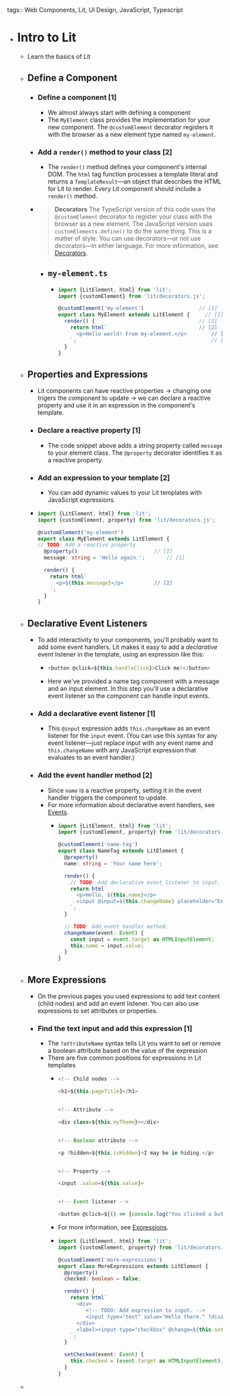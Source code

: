 tags:: Web Components, Lit, UI Design, JavaScript, Typescript

- # Intro to Lit
	- Learn the basics of Lit
	- ## Define a Component
		- ### Define a component [1]
			- We almost always start with defining a component
			- The `MyElement` class provides the implementation for your new component. The `@customElement` decorator registers it with the browser as a new element type named `my-element`.
		- ### Add a `render()` method to your class [2]
			- The `render()` method defines your component's internal DOM. The `html` tag function processes a template literal and returns a `TemplateResult`—an object that describes the HTML for Lit to render. Every Lit component should include a `render()` method.
		- > **Decorators** 
		  > The TypeScript version of this code uses the `@customElement` decorator to register your class with the browser as a new element. The JavaScript version uses `customElements.define()`
		  to do the same thing. This is a matter of style. You can use 
		  decorators—or not use decorators—in either language. For more 
		  information, see [Decorators](https://lit.dev/docs/components/decorators/).
			- ## `my-element.ts`
				- ```typescript
				  import {LitElement, html} from 'lit';
				  import {customElement} from 'lit/decorators.js';
				  
				  @customElement('my-element')					// [1]
				  export class MyElement extends LitElement {     // [1]
				    render() {									// [2]
				      return html`								// [2]
				        <p>Hello world! From my-element.</p>		// [2]
				      `;											// [2]
				    }
				  }
				  
				  ```
	- ## Properties and Expressions
		- Lit components can have reactive properties -> changing one trigers the component to update -> we can declare a reactive property and use it in an expression in the component's template.
		- ### Declare a reactive property [1]
			- The code snippet above adds a string property called `message` to your element class. The `@property` decorator identifies it as a reactive property.
		- ### Add an expression to your template [2]
			- You can add dynamic values to your Lit templates with JavaScript expressions.
		- ```typescript
		  import {LitElement, html} from 'lit';
		  import {customElement, property} from 'lit/decorators.js';
		  
		  @customElement('my-element')
		  export class MyElement extends LitElement {
		  // TODO: Add a reactive property
		    @property()							// [1]
		    message: string = 'Hello again.';		// [1]
		  
		    render() {
		      return html`
		        <p>${this.message}</p>			// [2]
		      `;
		    }
		  }
		  
		  ```
	- ## Declarative Event Listeners
		- To add interactivity to your components, you'll probably want to add some event handlers. Lit makes it easy to add a *declarative* event listener in the template, using an expression like this:
			- ```typescript
			  <button @click=${this.handleClick}>Click me!</button>
			  ```
			- Here we've provided a name tag component with a message and an input element. In this step you'll use a declarative event listener so the 
			  component can handle input events.
		- ### Add a declarative event listener [1]
			- This `@input` expression adds `this.changeName` as an event listener for the `input` event. (You can use this syntax for any event listener—just replace input with any event name and `this.changeName` with any JavaScript expression that evaluates to an event handler.)
		- ### Add the event handler method [2]
			- Since `name` is a reactive property, setting it in the event handler triggers the component to update.
			- For more information about declarative event handlers, see [Events](https://lit.dev/docs/components/events/).
				- ```typescript
				  import {LitElement, html} from 'lit';
				  import {customElement, property} from 'lit/decorators.js';
				  
				  @customElement('name-tag')
				  export class NameTag extends LitElement {
				    @property()
				    name: string = 'Your name here';
				  
				    render() {
				      // TODO: Add declarative event listener to input.
				      return html`
				        <p>Hello, ${this.name}</p>
				        <input @input=${this.changeName} placeholder="Enter your name">  // [1]
				      `;
				    }
				  
				    // TODO: Add event handler method.
				    changeName(event: Event) {							// [2]
				      const input = event.target as HTMLInputElement;		// [2]
				      this.name = input.value;							// [2]
				    }
				  }
				  ```
	- ## More Expressions
		- On the previous pages you used expressions to add text content (child 
		  nodes) and add an event listener. You can also use expressions to set 
		  attributes or properties.
		- ### Find the text input and add this expression [1]
			- The `?attributeName` syntax tells Lit you want to set or remove a boolean attribute based on the value of the expression
			- There are five common positions for expressions in Lit templates
				- ```typescript
				  <!-- Child nodes -->
				  
				  <h1>${this.pageTitle}</h1>
				  
				  
				  <!-- Attribute -->
				  
				  <div class=${this.myTheme}></div>
				  
				  
				  <!-- Boolean attribute -->
				  
				  <p ?hidden=${this.isHidden}>I may be in hiding.</p>
				  
				  
				  <!-- Property -->
				  
				  <input .value=${this.value}>
				  
				  
				  <!-- Event listener -->
				  
				  <button @click=${() => {console.log("You clicked a button.")}}>...</button>
				  ```
				- For more information, see [Expressions](https://lit.dev/docs/templates/expressions/).
				- ```typescript
				  import {LitElement, html} from 'lit';
				  import {customElement, property} from 'lit/decorators.js';
				  
				  @customElement('more-expressions')
				  export class MoreExpressions extends LitElement {
				    @property()
				    checked: boolean = false;
				  
				    render() {
				      return html`
				        <div>
				           <!-- TODO: Add expression to input. -->
				           <input type="text" value="Hello there." ?disable=${!this.checked}> // [1]
				        </div>
				        <label><input type="checkbox" @change=${this.setChecked}> Enable editing</label>
				      `;
				    }
				  
				    setChecked(event: Event) {
				      this.checked = (event.target as HTMLInputElement).checked;
				    }
				  }
				  
				  ```
	-